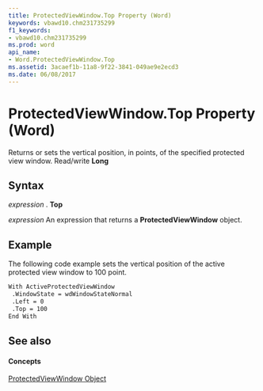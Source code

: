 ```yaml
---
title: ProtectedViewWindow.Top Property (Word)
keywords: vbawd10.chm231735299
f1_keywords:
- vbawd10.chm231735299
ms.prod: word
api_name:
- Word.ProtectedViewWindow.Top
ms.assetid: 3acaef1b-11a8-9f22-3841-049ae9e2ecd3
ms.date: 06/08/2017
---
```



# ProtectedViewWindow.Top Property (Word)

Returns or sets the vertical position, in points, of the specified protected view window. Read/write  **Long**


## Syntax

 _expression_ . **Top**

 _expression_ An expression that returns a **ProtectedViewWindow** object.


## Example

The following code example sets the vertical position of the active protected view window to 100 point.


```vb
With ActiveProtectedViewWindow 
 .WindowState = wdWindowStateNormal 
 .Left = 0 
 .Top = 100 
End With 

```


## See also


#### Concepts


[ProtectedViewWindow Object](protectedviewwindow-object-word.md)

